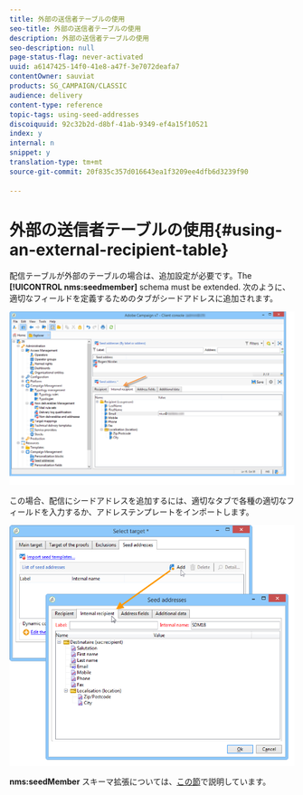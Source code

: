 ```yaml
---
title: 外部の送信者テーブルの使用
seo-title: 外部の送信者テーブルの使用
description: 外部の送信者テーブルの使用
seo-description: null
page-status-flag: never-activated
uuid: a6147425-14f0-41e8-a47f-3e7072deafa7
contentOwner: sauviat
products: SG_CAMPAIGN/CLASSIC
audience: delivery
content-type: reference
topic-tags: using-seed-addresses
discoiquuid: 92c32b2d-d8bf-41ab-9349-ef4a15f10521
index: y
internal: n
snippet: y
translation-type: tm+mt
source-git-commit: 20f835c357d016643ea1f3209ee4dfb6d3239f90

---
```



# 外部の送信者テーブルの使用{#using-an-external-recipient-table}

配信テーブルが外部のテーブルの場合は、追加設定が必要です。The **[!UICONTROL nms:seedmember]** schema must be extended. 次のように、適切なフィールドを定義するためのタブがシードアドレスに追加されます。

![](assets/s_ncs_user_seedlist_new_tab.png)

この場合、配信にシードアドレスを追加するには、適切なタブで各種の適切なフィールドを入力するか、アドレステンプレートをインポートします。

![](assets/s_ncs_user_seedlist_add_new_tab.png)

**nms:seedMember** スキーマ拡張については、[この節](../../configuration/using/seed-addresses.md)で説明しています。
